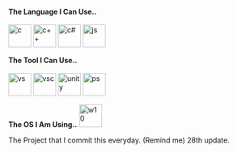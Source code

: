 **The Language I Can Use..**
<br />
<br />
<img src="https://cdn.jsdelivr.net/gh/devicons/devicon/icons/c/c-original.svg" alt="c" width="45" height="45"/>
<img src="https://cdn.jsdelivr.net/gh/devicons/devicon/icons/cplusplus/cplusplus-original.svg" alt="c++" width="45" height="45" /> 
<img src="https://cdn.jsdelivr.net/gh/devicons/devicon/icons/csharp/csharp-original.svg" alt="c#" width="45" height="45" /> 
<img src="https://cdn.jsdelivr.net/gh/devicons/devicon/icons/javascript/javascript-original.svg" alt="js" width="45" height="45" />


**The Tool I Can Use..**
<br />
<br />
<img src="https://cdn.jsdelivr.net/gh/devicons/devicon/icons/visualstudio/visualstudio-plain.svg" alt="vs" width="45" height="45"/>
<img src="https://cdn.jsdelivr.net/gh/devicons/devicon/icons/vscode/vscode-original.svg" alt="vsc" width="45" height="45"/>
<img src="https://cdn.jsdelivr.net/gh/devicons/devicon/icons/unity/unity-original.svg" alt="unity" width="45" height="45"/>
<img src="https://cdn.jsdelivr.net/gh/devicons/devicon/icons/photoshop/photoshop-plain.svg" alt="ps" width="45" height="45"/>
          
**The OS I Am Using..**
<img src="https://cdn.jsdelivr.net/gh/devicons/devicon/icons/windows8/windows8-original.svg" alt="w10" width="45" height="45"/>
          
The Project that I commit this everyday. (Remind me) 28th update.
